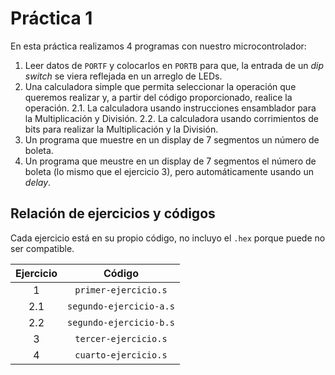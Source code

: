 # Práctica 1

En esta práctica realizamos 4 programas con nuestro microcontrolador:

1.  Leer datos de `PORTF` y colocarlos en `PORTB` para que, la entrada de un _dip
    switch_ se viera reflejada en un arreglo de LEDs.
2.  Una calculadora simple que permita seleccionar la operación que queremos realizar
    y, a partir del código proporcionado, realice la operación.
    2.1. La calculadora usando instrucciones ensamblador para la Multiplicación y
    División.
    2.2. La calculadora usando corrimientos de bits para realizar la Multiplicación
    y la División.
3.  Un programa que muestre en un display de 7 segmentos un número de boleta.
4.  Un programa que meustre en un display de 7 segmentos el número de boleta
    (lo mismo que el ejercicio 3), pero automáticamente usando un _delay_.

## Relación de ejercicios y códigos

Cada ejercicio está en su propio código, no incluyo el `.hex` porque puede
no ser compatible.

| Ejercicio |         Código          |
| :-------: | :---------------------: |
|     1     |  `primer-ejercicio.s`   |
|    2.1    | `segundo-ejercicio-a.s` |
|    2.2    | `segundo-ejercicio-b.s` |
|     3     |  `tercer-ejercicio.s`   |
|     4     |  `cuarto-ejercicio.s`   |
